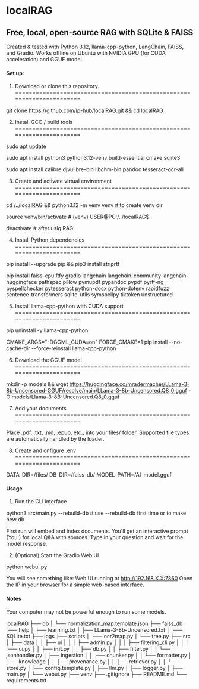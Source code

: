 # localRAG

## Free, local, open-source RAG with SQLite & FAISS

Created & tested with Python 3.12, llama-cpp-python, LangChain, FAISS, and Gradio. Works offline on Ubuntu with NVIDIA GPU (for CUDA acceleration) and GGUF model

#### Set up:

1. Download or clone this repository.
======================================================================

git clone https://github.com/lp-hub/localRAG.git && cd localRAG

2. Install GCC / build tools
======================================================================

sudo apt update

sudo apt install python3 python3.12-venv build-essential cmake sqlite3

sudo apt install calibre djvulibre-bin libchm-bin pandoc tesseract-ocr-all

3. Create and activate virtual environment
======================================================================

cd /../localRAG && python3.12 -m venv venv # to create venv dir

source venv/bin/activate # (venv) USER@PC:/../localRAG$

deactivate # after usig RAG

4. Install Python dependencies
======================================================================

pip install --upgrade pip && pip3 install striprtf

pip install faiss-cpu ftfy gradio langchain langchain-community langchain-huggingface pathspec pillow pymupdf pypandoc pypdf pyrtf-ng pyspellchecker pytesseract python-docx python-dotenv rapidfuzz sentence-transformers sqlite-utils symspellpy tiktoken unstructured

5. Install llama-cpp-python with CUDA support
======================================================================

pip uninstall -y llama-cpp-python

CMAKE_ARGS="-DGGML_CUDA=on" FORCE_CMAKE=1 pip install --no-cache-dir --force-reinstall llama-cpp-python

6. Download the GGUF model
======================================================================

mkdir -p models && wget https://huggingface.co/mradermacher/LLama-3-8b-Uncensored-GGUF/resolve/main/LLama-3-8b-Uncensored.Q8_0.gguf -O models/Llama-3-8B-Uncensored.Q8_0.gguf

7. Add your documents
======================================================================

Place .pdf, .txt, .md, .epub, etc., into your files/ folder.
Supported file types are automatically handled by the loader.

8. Create and onfigure .env
======================================================================

DATA_DIR=/files/ DB_DIR=/faiss_db/ MODEL_PATH=/AI_model.gguf

#### Usage

1. Run the CLI interface

python3 src/main.py --rebuild-db # use --rebuild-db first time or to make new db

First run will embed and index documents.
You'll get an interactive prompt (You:) for local Q&A with sources.
Type in your question and wait for the model response.

2. (Optional) Start the Gradio Web UI

python webui.py

You will see something like:
Web UI running at http://192.168.X.X:7860
Open the IP in your browser for a simple web-based interface.

#### Notes

Your computer may not be powerful enough to run some models.

localRAG
├── db
│   └── normalization_map.template.json
├── faiss_db
├── help
│   ├── learning.txt
│   ├── LLama-3-8b-Uncensored.txt
│   └── SQLite.txt
├── logs
├── scripts
│   ├── ocr2map.py
│   └── tree.py
├── src
│   ├── data
│   │   ├── ui
│   │   │   ├── admin.py
│   │   │   ├── filtering_cli.py
│   │   │   └── ui.py
│   │   ├── __init__.py
│   │   ├── db.py
│   │   ├── filter.py
│   │   └── jsonhandler.py
│   ├── ingestion
│   │   ├── chunker.py
│   │   └── formatter.py
│   ├── knowledge
│   │   ├── provenance.py
│   │   ├── retriever.py
│   │   └── store.py
│   ├── config.template.py
│   ├── llm.py
│   ├── logger.py
│   ├── main.py
│   └── webui.py
├── venv
├── .gitignore
├── README.md
└── requirements.txt
